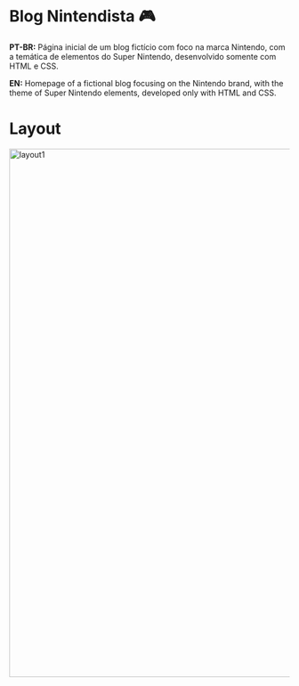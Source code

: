 # Blog Nintendista 🎮 

**PT-BR:**
Página inicial de um blog fictício com foco na marca Nintendo, com a temática de elementos do Super Nintendo, desenvolvido somente com HTML e CSS.

**EN:**
Homepage of a fictional blog focusing on the Nintendo brand, with the theme of Super Nintendo elements, developed only with HTML and CSS.

# Layout 

<img width="949" alt="layout1" src="https://user-images.githubusercontent.com/118945743/209714352-bfb45f4f-a948-4cb3-a235-ce43fa5a197b.png">
